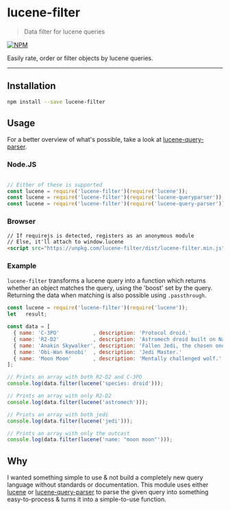 # lucene-filter

> Data filter for lucene queries

[![NPM](https://nodei.co/npm/lucene-filter.png)](https://nodei.co/npm/lucene-filter/)

Easily rate, order or filter objects by lucene queries.

---

## Installation

```bash
npm install --save lucene-filter
```

## Usage

For a better overview of what's possible, take a look at [lucene-query-parser][lucene-query-parser].

### Node.JS

```javascript

// Either of these is supported
const lucene = require('lucene-filter')(require('lucene'));
const lucene = require('lucene-filter')(require('lucene-queryparser'));
const lucene = require('lucene-filter')(require('lucene-query-parser'));
```

### Browser

```html
// If requirejs is detected, registers as an anonymous module
// Else, it'll attach to window.lucene
<script src="https://unpkg.com/lucene-filter/dist/lucene-filter.min.js"></script>
```

### Example

`lucene-filter` transforms a lucene query into a function which returns whether an object matches the query, using the
'boost' set by the query. Returning the data when matching is also possible using `.passthrough`.

```js
const lucene = require('lucene-filter')(require('lucene'));
let   result;

const data = [
  { name: 'C-3PO'           , description: 'Protocol droid.'                , species: 'Droid' },
  { name: 'R2-D2'           , description: 'Astromech droid built on Naboo.', species: 'Droid' },
  { name: 'Anakin Skywalker', description: 'Fallen Jedi, the chosen one.'   , species: 'Human' },
  { name: 'Obi-Wan Kenobi'  , description: 'Jedi Master.'                   , species: 'Human' },
  { name: 'Moon Moon'       , description: 'Mentally challenged wolf.'      , species: 'Wolf'  },
];

// Prints an array with both R2-D2 and C-3PO
console.log(data.filter(lucene('species: droid')));

// Prints an array with only R2-D2
console.log(data.filter(lucene('astromech')));

// Prints an array with both jedi
console.log(data.filter(lucene('jedi')));

// Prints an array with only the outcast
console.log(data.filter(lucene('name: "moon moon"')));


```

## Why

I wanted something simple to use & not build a completely new query language without standards or documentation. This
module uses either [lucene][lucene] or [lucene-query-parser][lucene-query-parser] to parse the given query into
something easy-to-process & turns it into a simple-to-use function.

[lucene]: https://www.npmjs.com/package/lucene
[lucene-query-parser]: https://www.npmjs.com/package/lucene-query-parser
